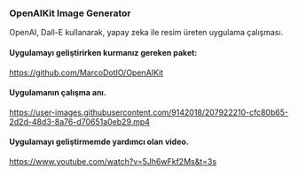 ### OpenAIKit Image Generator
OpenAI, Dall-E kullanarak, yapay zeka ile resim üreten uygulama çalışması.

#### Uygulamayı geliştirirken kurmanız gereken paket:
https://github.com/MarcoDotIO/OpenAIKit

#### Uygulamanın çalışma anı.

https://user-images.githubusercontent.com/9142018/207922210-cfc80b65-2d2d-48d3-8a76-d70651a0eb29.mp4

#### Uygulamayı geliştirmemde yardımcı olan video.

https://www.youtube.com/watch?v=5Jh6wFkf2Ms&t=3s
